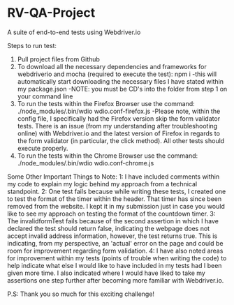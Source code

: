 # RV-QA-Project
A suite of end-to-end tests using Webdriver.io

Steps to run test:

1) Pull project files from Github
2) To download all the necessary dependencies and frameworks for webdriverio and mocha (required to execute the test): npm i
-this will automatically start downloading the necessary files I have stated within my package.json
-NOTE: you must be CD's into the folder from step 1 on your command line
3) To run the tests within the Firefox Browser use the command: ./node_modules/.bin/wdio wdio.conf-firefox.js
-Please note, within the config file, I specifically had the Firefox version skip the form validator tests. There is an issue (from my understanding after troubleshooting online) with Webdriver.io and the latest version of Firefox in regards to the form validator (in particular, the click method). All other tests should execute properly.
4) To run the tests within the Chrome Browser use the command: ./node_modules/.bin/wdio wdio.conf-chrome.js

Some Other Important Things to Note: 
1: I have included comments within my code to explain my logic behind my approach from a technical standpoint.
2: One test fails because while writing these tests, I created one to test the format of the timer within the header. That timer has since been removed from the website. I kept it in my submission just in case you would like to see my approach on testing the format of the countdown timer. 
3: The invalidformTest fails because of the second assertion in which I have declared the test should return false, indicating the webpage does not accept invalid address information, however, the test returns true. This is indicating, from my perspective, an 'actual' error on the page and could be room for improvement regarding form validation.
4: I have also noted areas for improvement within my tests (points of trouble when writing the code) to help indicate what else I would like to have included in my tests had I been given more time. I also indicated where I would have liked to take my assertions one step further after becoming more familiar with Webdriver.io. 

P.S: Thank you so much for this exciting challenge!